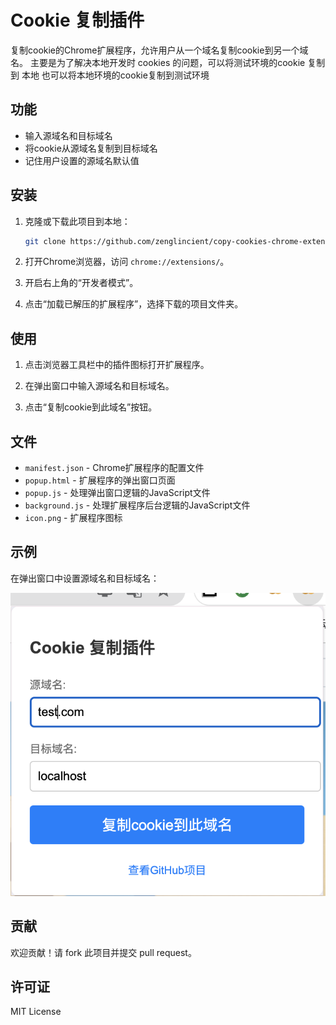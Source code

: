 # Cookie 复制插件

复制cookie的Chrome扩展程序，允许用户从一个域名复制cookie到另一个域名。
主要是为了解决本地开发时 cookies 的问题，可以将测试环境的cookie 复制到 本地
也可以将本地环境的cookie复制到测试环境

## 功能

- 输入源域名和目标域名
- 将cookie从源域名复制到目标域名
- 记住用户设置的源域名默认值

## 安装

1. 克隆或下载此项目到本地：
    ```bash
    git clone https://github.com/zenglincient/copy-cookies-chrome-extension.git
    ```

2. 打开Chrome浏览器，访问 `chrome://extensions/`。

3. 开启右上角的“开发者模式”。

4. 点击“加载已解压的扩展程序”，选择下载的项目文件夹。

## 使用

1. 点击浏览器工具栏中的插件图标打开扩展程序。

2. 在弹出窗口中输入源域名和目标域名。

3. 点击“复制cookie到此域名”按钮。

## 文件

- `manifest.json` - Chrome扩展程序的配置文件
- `popup.html` - 扩展程序的弹出窗口页面
- `popup.js` - 处理弹出窗口逻辑的JavaScript文件
- `background.js` - 处理扩展程序后台逻辑的JavaScript文件
- `icon.png` - 扩展程序图标

## 示例

在弹出窗口中设置源域名和目标域名：

![Screenshot](screenshot.png)

## 贡献

欢迎贡献！请 fork 此项目并提交 pull request。

## 许可证

MIT License
